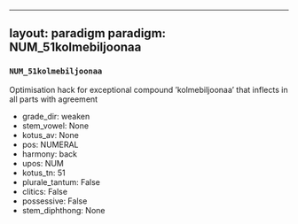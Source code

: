 
---
layout: paradigm
paradigm: NUM_51kolmebiljoonaa
---
### ` NUM_51kolmebiljoonaa `

Optimisation hack for exceptional compound ’kolmebiljoonaa’ that inflects in all parts with agreement
* grade_dir: weaken
* stem_vowel: None
* kotus_av: None
* pos: NUMERAL
* harmony: back
* upos: NUM
* kotus_tn: 51
* plurale_tantum: False
* clitics: False
* possessive: False
* stem_diphthong: None
